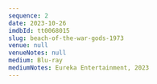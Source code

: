 ```yaml
---
sequence: 2
date: 2023-10-26
imdbId: tt0068015
slug: beach-of-the-war-gods-1973
venue: null
venueNotes: null
medium: Blu-ray
mediumNotes: Eureka Entertainment, 2023
---
```


